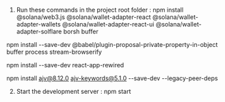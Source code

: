 1. Run these commands in the project root folder :
  npm install @solana/web3.js @solana/wallet-adapter-react @solana/wallet-adapter-wallets @solana/wallet-adapter-react-ui @solana/wallet-adapter-solflare borsh buffer

  npm install --save-dev @babel/plugin-proposal-private-property-in-object buffer process stream-browserify

  npm install --save-dev react-app-rewired

  npm install ajv@8.12.0 ajv-keywords@5.1.0 --save-dev --legacy-peer-deps
  
2. Start the development server :
   npm start
